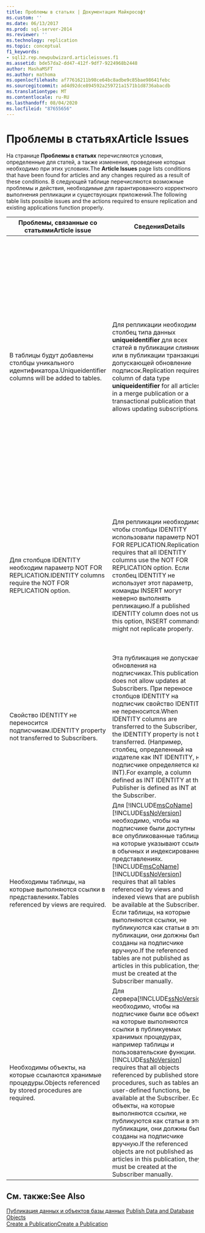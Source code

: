 ```yaml
---
title: Проблемы в статьях | Документация Майкрософт
ms.custom: ''
ms.date: 06/13/2017
ms.prod: sql-server-2014
ms.reviewer: ''
ms.technology: replication
ms.topic: conceptual
f1_keywords:
- sql12.rep.newpubwizard.articleissues.f1
ms.assetid: bde57da2-dd47-412f-9df7-9224968b2448
author: MashaMSFT
ms.author: mathoma
ms.openlocfilehash: af77616211b98ce64bc8adbe9c85bae98641febc
ms.sourcegitcommit: ad4d92dce894592a259721a1571b1d8736abacdb
ms.translationtype: MT
ms.contentlocale: ru-RU
ms.lasthandoff: 08/04/2020
ms.locfileid: "87655656"
---
```

# <a name="article-issues"></a><span data-ttu-id="3a2fc-102">Проблемы в статьях</span><span class="sxs-lookup"><span data-stu-id="3a2fc-102">Article Issues</span></span>
  <span data-ttu-id="3a2fc-103">На странице **Проблемы в статьях** перечисляются условия, определенные для статей, а также изменения, проведение которых необходимо при этих условиях.</span><span class="sxs-lookup"><span data-stu-id="3a2fc-103">The **Article Issues** page lists conditions that have been found for articles and any changes required as a result of these conditions.</span></span> <span data-ttu-id="3a2fc-104">В следующей таблице перечисляются возможные проблемы и действия, необходимые для гарантированного корректного выполнения репликации и существующих приложений.</span><span class="sxs-lookup"><span data-stu-id="3a2fc-104">The following table lists possible issues and the actions required to ensure replication and existing applications function properly.</span></span>  
  
|<span data-ttu-id="3a2fc-105">Проблемы, связанные со статьями</span><span class="sxs-lookup"><span data-stu-id="3a2fc-105">Article issue</span></span>|<span data-ttu-id="3a2fc-106">Сведения</span><span class="sxs-lookup"><span data-stu-id="3a2fc-106">Details</span></span>|<span data-ttu-id="3a2fc-107">Необходимые действия</span><span class="sxs-lookup"><span data-stu-id="3a2fc-107">Action required</span></span>|  
|-------------------|-------------|---------------------|  
|<span data-ttu-id="3a2fc-108">В таблицы будут добавлены столбцы уникального идентификатора.</span><span class="sxs-lookup"><span data-stu-id="3a2fc-108">Uniqueidentifier columns will be added to tables.</span></span>|<span data-ttu-id="3a2fc-109">Для репликации необходим столбец типа данных **uniqueidentifier** для всех статей в публикации слиянием или в публикации транзакций, допускающей обновление подписок.</span><span class="sxs-lookup"><span data-stu-id="3a2fc-109">Replication requires a column of data type **uniqueidentifier** for all articles in a merge publication or a transactional publication that allows updating subscriptions.</span></span>|<span data-ttu-id="3a2fc-110">Репликация автоматически добавляет столбец типа данных **uniqueidentifier** к публикуемым таблицам, не имеющим такого столбца при первом формировании моментального снимка.</span><span class="sxs-lookup"><span data-stu-id="3a2fc-110">Replication automatically adds a column of data type **uniqueidentifier** to published tables that do not have one when the first snapshot is generated.</span></span> <span data-ttu-id="3a2fc-111">Необходимо убедиться, чтобы инструкции INSERT и UPDATE, ссылающиеся на эти таблицы, использовали списки столбцов.</span><span class="sxs-lookup"><span data-stu-id="3a2fc-111">You must ensure that INSERT and UPDATE statements that reference these tables use column lists.</span></span> <span data-ttu-id="3a2fc-112">Кроме этого, на диске должно быть достаточно места для дополнительного столбца.</span><span class="sxs-lookup"><span data-stu-id="3a2fc-112">Also ensure that there is sufficient space on disk for the additional column.</span></span>|  
|<span data-ttu-id="3a2fc-113">Для столбцов IDENTITY необходим параметр NOT FOR REPLICATION.</span><span class="sxs-lookup"><span data-stu-id="3a2fc-113">IDENTITY columns require the NOT FOR REPLICATION option.</span></span>|<span data-ttu-id="3a2fc-114">Для репликации необходимо, чтобы столбцы IDENTITY использовали параметр NOT FOR REPLICATION.</span><span class="sxs-lookup"><span data-stu-id="3a2fc-114">Replication requires that all IDENTITY columns use the NOT FOR REPLICATION option.</span></span> <span data-ttu-id="3a2fc-115">Если столбец IDENTITY не использует этот параметр, команды INSERT могут неверно выполнять репликацию.</span><span class="sxs-lookup"><span data-stu-id="3a2fc-115">If a published IDENTITY column does not use this option, INSERT commands might not replicate properly.</span></span>|<span data-ttu-id="3a2fc-116">Это относится к публикациям, созданным на издателях, в которых выполняется сервер [!INCLUDE[msCoName](../../includes/msconame-md.md)] [!INCLUDE[ssVersion2000](../../includes/ssversion2000-md.md)] или более ранней версии.</span><span class="sxs-lookup"><span data-stu-id="3a2fc-116">Applies to publications created on Publishers running [!INCLUDE[msCoName](../../includes/msconame-md.md)] [!INCLUDE[ssVersion2000](../../includes/ssversion2000-md.md)] and earlier.</span></span> <span data-ttu-id="3a2fc-117">Для всех столбцов IDENTITY необходимо указать свойство NOT FOR REPLICATION.</span><span class="sxs-lookup"><span data-stu-id="3a2fc-117">You must specify the NOT FOR REPLICATION property for all IDENTITY columns.</span></span>|  
|<span data-ttu-id="3a2fc-118">Свойство IDENTITY не переносится подписчикам.</span><span class="sxs-lookup"><span data-stu-id="3a2fc-118">IDENTITY property not transferred to Subscribers.</span></span>|<span data-ttu-id="3a2fc-119">Эта публикация не допускает обновления на подписчиках.</span><span class="sxs-lookup"><span data-stu-id="3a2fc-119">This publication does not allow updates at Subscribers.</span></span> <span data-ttu-id="3a2fc-120">При переносе столбцов IDENTITY на подписчик свойство IDENTITY не переносится.</span><span class="sxs-lookup"><span data-stu-id="3a2fc-120">When IDENTITY columns are transferred to the Subscriber, the IDENTITY property is not be transferred.</span></span> <span data-ttu-id="3a2fc-121">(Например, столбец, определенный на издателе как INT IDENTITY, на подписчике определяется как INT).</span><span class="sxs-lookup"><span data-stu-id="3a2fc-121">For example, a column defined as INT IDENTITY at the Publisher is defined as INT at the Subscriber.</span></span>|<span data-ttu-id="3a2fc-122">Это относится к публикациям, созданным на издателях, в которых выполняется сервер [!INCLUDE[ssVersion2000](../../includes/ssversion2000-md.md)] или более ранней версии.</span><span class="sxs-lookup"><span data-stu-id="3a2fc-122">Applies to publications created on Publishers running [!INCLUDE[ssVersion2000](../../includes/ssversion2000-md.md)] and earlier.</span></span> <span data-ttu-id="3a2fc-123">Никаких действий не требуется.</span><span class="sxs-lookup"><span data-stu-id="3a2fc-123">No action is necessary.</span></span>|  
|<span data-ttu-id="3a2fc-124">Необходимы таблицы, на которые выполняются ссылки в представлениях.</span><span class="sxs-lookup"><span data-stu-id="3a2fc-124">Tables referenced by views are required.</span></span>|<span data-ttu-id="3a2fc-125">Для [!INCLUDE[msCoName](../../includes/msconame-md.md)] [!INCLUDE[ssNoVersion](../../includes/ssnoversion-md.md)] необходимо, чтобы на подписчике были доступны все опубликованные таблицы, на которые указывают ссылки в обычных и индексированных представлениях.</span><span class="sxs-lookup"><span data-stu-id="3a2fc-125">[!INCLUDE[msCoName](../../includes/msconame-md.md)] [!INCLUDE[ssNoVersion](../../includes/ssnoversion-md.md)] requires that all tables referenced by views and indexed views that are published be available at the Subscriber.</span></span> <span data-ttu-id="3a2fc-126">Если таблицы, на которые выполняются ссылки, не публикуются как статьи в этой публикации, они должны быть созданы на подписчике вручную.</span><span class="sxs-lookup"><span data-stu-id="3a2fc-126">If the referenced tables are not published as articles in this publication, they must be created at the Subscriber manually.</span></span>|<span data-ttu-id="3a2fc-127">Используйте кнопку **Назад** для перехода к странице **Статьи** .</span><span class="sxs-lookup"><span data-stu-id="3a2fc-127">Use the **Back** button to navigate to the **Articles** page.</span></span> <span data-ttu-id="3a2fc-128">Добавьте необходимые объекты.</span><span class="sxs-lookup"><span data-stu-id="3a2fc-128">Add any required objects.</span></span>|  
|<span data-ttu-id="3a2fc-129">Необходимы объекты, на которые ссылаются хранимые процедуры.</span><span class="sxs-lookup"><span data-stu-id="3a2fc-129">Objects referenced by stored procedures are required.</span></span>|<span data-ttu-id="3a2fc-130">Для сервера[!INCLUDE[ssNoVersion](../../includes/ssnoversion-md.md)] необходимо, чтобы на подписчике были все объекты, на которые выполняются ссылки в публикуемых хранимых процедурах, например таблицы и пользовательские функции.</span><span class="sxs-lookup"><span data-stu-id="3a2fc-130">[!INCLUDE[ssNoVersion](../../includes/ssnoversion-md.md)] requires that all objects referenced by published stored procedures, such as tables and user-defined functions, be available at the Subscriber.</span></span> <span data-ttu-id="3a2fc-131">Если объекты, на которые выполняются ссылки, не публикуются как статьи в этой публикации, они должны быть созданы на подписчике вручную.</span><span class="sxs-lookup"><span data-stu-id="3a2fc-131">If the referenced objects are not published as articles in this publication, they must be created at the Subscriber manually.</span></span>|<span data-ttu-id="3a2fc-132">Используйте кнопку **Назад** для перехода к странице **Статьи** .</span><span class="sxs-lookup"><span data-stu-id="3a2fc-132">Use the **Back** button to navigate to the **Articles** page.</span></span> <span data-ttu-id="3a2fc-133">Добавьте необходимые объекты.</span><span class="sxs-lookup"><span data-stu-id="3a2fc-133">Add any required objects.</span></span>|  
  
## <a name="see-also"></a><span data-ttu-id="3a2fc-134">См. также:</span><span class="sxs-lookup"><span data-stu-id="3a2fc-134">See Also</span></span>  
 <span data-ttu-id="3a2fc-135">[Публикация данных и объектов базы данных](publish/publish-data-and-database-objects.md) </span><span class="sxs-lookup"><span data-stu-id="3a2fc-135">[Publish Data and Database Objects](publish/publish-data-and-database-objects.md) </span></span>  
 [<span data-ttu-id="3a2fc-136">Create a Publication</span><span class="sxs-lookup"><span data-stu-id="3a2fc-136">Create a Publication</span></span>](publish/create-a-publication.md)  
  
  
